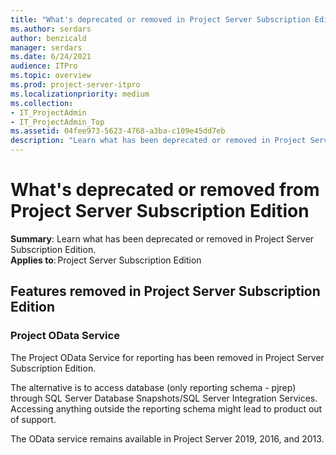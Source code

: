 ```yaml
---
title: "What's deprecated or removed in Project Server Subscription Edition"
ms.author: serdars
author: benzicald
manager: serdars
ms.date: 6/24/2021
audience: ITPro
ms.topic: overview
ms.prod: project-server-itpro
ms.localizationpriority: medium
ms.collection:
- IT_ProjectAdmin
- IT_ProjectAdmin_Top
ms.assetid: 04fee973-5623-4768-a3ba-c109e45dd7eb
description: "Learn what has been deprecated or removed in Project Server Subscription Edition."
---
```


# What's deprecated or removed from Project Server Subscription Edition

**Summary**: Learn what has been deprecated or removed in Project Server Subscription Edition. <br/>
**Applies to**: Project Server Subscription Edition

## Features removed in Project Server Subscription Edition

### Project OData Service

The Project OData Service for reporting has been removed in Project Server Subscription Edition.

The alternative is to access database (only reporting schema - pjrep) through SQL Server Database Snapshots/SQL Server Integration Services. Accessing anything outside the reporting schema might lead to product out of support.

The OData service remains available in Project Server 2019, 2016, and 2013.
